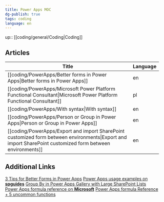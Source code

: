 ```yaml
---
title: Power Apps MOC
dg-publish: true
tags: coding
language: en
---
```

up:: [[coding/general/Coding\|Coding]]

## Articles

| Title                                                                                                                                                        | Language |
| ------------------------------------------------------------------------------------------------------------------------------------------------------------ | -------- |
| [[coding/PowerApps/Better forms in Power Apps\|Better forms in Power Apps]]                                                                               | en       |
| [[coding/PowerApps/Microsoft Power Platform Functional Consultant\|Microsoft Power Platform Functional Consultant]]                                       | pl       |
| [[coding/PowerApps/With syntax\|With syntax]]                                                                                                             | en       |
| [[coding/PowerApps/Person or Group in Power Apps\|Person or Group in Power Apps]]                                                                         | en       |
| [[coding/PowerApps/Export and import SharePoint customized form between environments\|Export and import SharePoint customized form between environments]] | en       |


## Additional Links

[3 Tips for Better Forms in Power Apps](https://www.youtube.com/watch?v=bxKavfThYwY)
[Power Apps usage examples on **spguides**](https://www.spguides.com/)
[Group By in Power Apps Gallery with Large SharePoint Lists](https://www.youtube.com/watch?v=57ADxeo_13k)
[Power Apps formula reference on **Microsoft**](https://learn.microsoft.com/en-us/power-platform/power-fx/formula-reference)
[Power Apps formula Reference + 5 uncommon functions](https://www.youtube.com/watch?v=SBAfhTbgLsQ)
